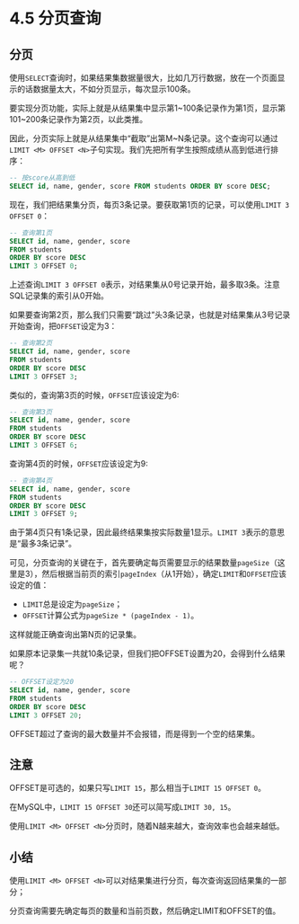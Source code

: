 # 4.5 分页查询

## 分页
使用`SELECT`查询时，如果结果集数据量很大，比如几万行数据，放在一个页面显示的话数据量太大，不如分页显示，每次显示100条。

要实现分页功能，实际上就是从结果集中显示第1~100条记录作为第1页，显示第101~200条记录作为第2页，以此类推。

因此，分页实际上就是从结果集中“截取”出第M~N条记录。这个查询可以通过`LIMIT <M> OFFSET <N>`子句实现。我们先把所有学生按照成绩从高到低进行排序：

```sql
-- 按score从高到低
SELECT id, name, gender, score FROM students ORDER BY score DESC;
```

现在，我们把结果集分页，每页3条记录。要获取第1页的记录，可以使用`LIMIT 3 OFFSET 0`：

```sql
-- 查询第1页
SELECT id, name, gender, score
FROM students
ORDER BY score DESC
LIMIT 3 OFFSET 0;
```

上述查询`LIMIT 3 OFFSET 0`表示，对结果集从0号记录开始，最多取3条。注意SQL记录集的索引从0开始。

如果要查询第2页，那么我们只需要“跳过”头3条记录，也就是对结果集从3号记录开始查询，把`OFFSET`设定为3：

```sql
-- 查询第2页
SELECT id, name, gender, score
FROM students
ORDER BY score DESC
LIMIT 3 OFFSET 3;
```

类似的，查询第3页的时候，`OFFSET`应该设定为6:

```sql
-- 查询第3页
SELECT id, name, gender, score
FROM students
ORDER BY score DESC
LIMIT 3 OFFSET 6;
```

查询第4页的时候，`OFFSET`应该设定为9:

```sql
-- 查询第4页
SELECT id, name, gender, score
FROM students
ORDER BY score DESC
LIMIT 3 OFFSET 9;
```

由于第4页只有1条记录，因此最终结果集按实际数量1显示。`LIMIT 3`表示的意思是“最多3条记录”。

可见，分页查询的关键在于，首先要确定每页需要显示的结果数量`pageSize`（这里是3），然后根据当前页的索引`pageIndex`（从1开始），确定`LIMIT`和`OFFSET`应该设定的值：

- `LIMIT`总是设定为`pageSize`；
- `OFFSET`计算公式为`pageSize * (pageIndex - 1)`。

这样就能正确查询出第N页的记录集。

如果原本记录集一共就10条记录，但我们把OFFSET设置为20，会得到什么结果呢？

```sql
-- OFFSET设定为20
SELECT id, name, gender, score
FROM students
ORDER BY score DESC
LIMIT 3 OFFSET 20;
```

OFFSET超过了查询的最大数量并不会报错，而是得到一个空的结果集。

## 注意
OFFSET是可选的，如果只写`LIMIT 15`，那么相当于`LIMIT 15 OFFSET 0`。

在MySQL中，`LIMIT 15 OFFSET 30`还可以简写成`LIMIT 30, 15`。

使用`LIMIT <M> OFFSET <N>`分页时，随着N越来越大，查询效率也会越来越低。

## 小结
使用`LIMIT <M> OFFSET <N>`可以对结果集进行分页，每次查询返回结果集的一部分；

分页查询需要先确定每页的数量和当前页数，然后确定LIMIT和OFFSET的值。